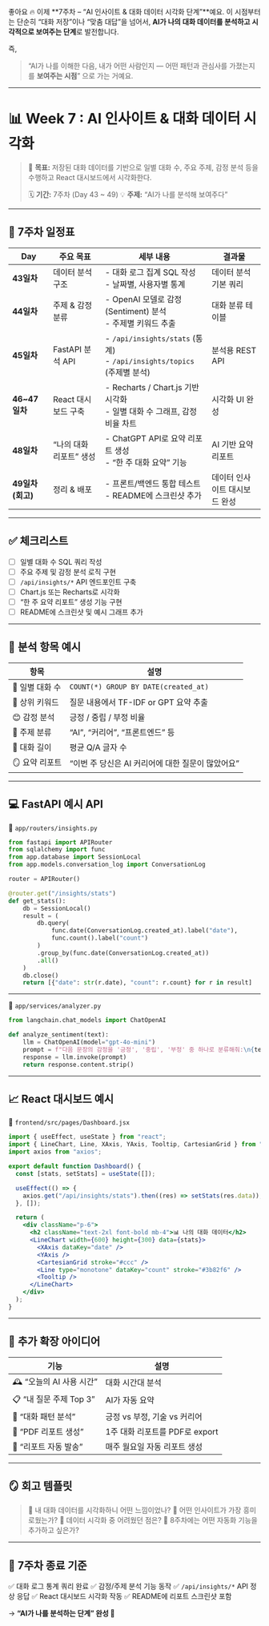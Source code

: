 좋아요 🔥
이제 **7주차 – “AI 인사이트 & 대화 데이터 시각화 단계”**예요.
이 시점부터는 단순히 “대화 저장”이나 “맞춤 대답”을 넘어서,
**AI가 나의 대화 데이터를 분석하고 시각적으로 보여주는 단계**로 발전합니다.

즉,

> “AI가 나를 이해한 다음,
> 내가 어떤 사람인지 — 어떤 패턴과 관심사를 가졌는지를 **보여주는 시점**”
> 으로 가는 거예요.

---

# 📊 Week 7 : AI 인사이트 & 대화 데이터 시각화

> 🎯 **목표:**
> 저장된 대화 데이터를 기반으로
> 일별 대화 수, 주요 주제, 감정 분석 등을 수행하고
> React 대시보드에서 시각화한다.
>
> 🗓 **기간:** 7주차 (Day 43 ~ 49)
> 💡 **주제:** “AI가 나를 분석해 보여주다”

---

## 📅 **7주차 일정표**

| Day           | 주요 목표          | 세부 내용                                                             | 결과물              |
| ------------- | -------------- | ----------------------------------------------------------------- | ---------------- |
| **43일차**      | 데이터 분석 구조      | - 대화 로그 집계 SQL 작성<br>- 날짜별, 사용자별 통계                               | 데이터 분석 기본 쿼리     |
| **44일차**      | 주제 & 감정 분류     | - OpenAI 모델로 감정(Sentiment) 분석<br>- 주제별 키워드 추출                     | 대화 분류 테이블        |
| **45일차**      | FastAPI 분석 API | - `/api/insights/stats` (통계)<br>- `/api/insights/topics` (주제별 분석) | 분석용 REST API     |
| **46~47일차**   | React 대시보드 구축  | - Recharts / Chart.js 기반 시각화<br>- 일별 대화 수 그래프, 감정 비율 차트           | 시각화 UI 완성        |
| **48일차**      | “나의 대화 리포트” 생성 | - ChatGPT API로 요약 리포트 생성<br>- “한 주 대화 요약” 기능                      | AI 기반 요약 리포트     |
| **49일차 (회고)** | 정리 & 배포        | - 프론트/백엔드 통합 테스트<br>- README에 스크린샷 추가                             | 데이터 인사이트 대시보드 완성 |

---

## ✅ **체크리스트**

* [ ] 일별 대화 수 SQL 쿼리 작성
* [ ] 주요 주제 및 감정 분석 로직 구현
* [ ] `/api/insights/*` API 엔드포인트 구축
* [ ] Chart.js 또는 Recharts로 시각화
* [ ] “한 주 요약 리포트” 생성 기능 구현
* [ ] README에 스크린샷 및 예시 그래프 추가

---

## 🧠 **분석 항목 예시**

| 항목         | 설명                                   |
| ---------- | ------------------------------------ |
| 📅 일별 대화 수 | `COUNT(*) GROUP BY DATE(created_at)` |
| 💬 상위 키워드  | 질문 내용에서 TF-IDF or GPT 요약 추출          |
| 😊 감정 분석   | 긍정 / 중립 / 부정 비율                      |
| 🧩 주제 분류   | “AI”, “커리어”, “프론트엔드” 등               |
| 🧭 대화 길이   | 평균 Q/A 글자 수                          |
| 🪞 요약 리포트  | “이번 주 당신은 AI 커리어에 대한 질문이 많았어요”       |

---

## 💻 **FastAPI 예시 API**

📁 `app/routers/insights.py`

```python
from fastapi import APIRouter
from sqlalchemy import func
from app.database import SessionLocal
from app.models.conversation_log import ConversationLog

router = APIRouter()

@router.get("/insights/stats")
def get_stats():
    db = SessionLocal()
    result = (
        db.query(
            func.date(ConversationLog.created_at).label("date"),
            func.count().label("count")
        )
        .group_by(func.date(ConversationLog.created_at))
        .all()
    )
    db.close()
    return [{"date": str(r.date), "count": r.count} for r in result]
```

---

📁 `app/services/analyzer.py`

```python
from langchain.chat_models import ChatOpenAI

def analyze_sentiment(text):
    llm = ChatOpenAI(model="gpt-4o-mini")
    prompt = f"다음 문장의 감정을 '긍정', '중립', '부정' 중 하나로 분류해줘:\n{text}"
    response = llm.invoke(prompt)
    return response.content.strip()
```

---

## 📈 **React 대시보드 예시**

📁 `frontend/src/pages/Dashboard.jsx`

```jsx
import { useEffect, useState } from "react";
import { LineChart, Line, XAxis, YAxis, Tooltip, CartesianGrid } from "recharts";
import axios from "axios";

export default function Dashboard() {
  const [stats, setStats] = useState([]);

  useEffect(() => {
    axios.get("/api/insights/stats").then((res) => setStats(res.data));
  }, []);

  return (
    <div className="p-6">
      <h2 className="text-2xl font-bold mb-4">📊 나의 대화 데이터</h2>
      <LineChart width={600} height={300} data={stats}>
        <XAxis dataKey="date" />
        <YAxis />
        <CartesianGrid stroke="#ccc" />
        <Line type="monotone" dataKey="count" stroke="#3b82f6" />
        <Tooltip />
      </LineChart>
    </div>
  );
}
```

---

## 🧩 **추가 확장 아이디어**

| 기능                 | 설명                     |
| ------------------ | ---------------------- |
| 🕰 “오늘의 AI 사용 시간”  | 대화 시간대 분석              |
| 📋 “내 질문 주제 Top 3” | AI가 자동 요약              |
| 🧮 “대화 패턴 분석”      | 긍정 vs 부정, 기술 vs 커리어    |
| 🧾 “PDF 리포트 생성”    | 1주 대화 리포트를 PDF로 export |
| 🔄 “리포트 자동 발송”     | 매주 월요일 자동 리포트 생성       |

---

## 🪞 **회고 템플릿**

> 🔹 내 대화 데이터를 시각화하니 어떤 느낌이었나?
> 🔹 어떤 인사이트가 가장 흥미로웠는가?
> 🔹 데이터 시각화 중 어려웠던 점은?
> 🔹 8주차에는 어떤 자동화 기능을 추가하고 싶은가?

---

## 🏁 **7주차 종료 기준**

✅ 대화 로그 통계 쿼리 완료
✅ 감정/주제 분석 기능 동작
✅ `/api/insights/*` API 정상 응답
✅ React 대시보드 시각화 작동
✅ README에 리포트 스크린샷 포함

→ **“AI가 나를 분석하는 단계” 완성 🎯**
